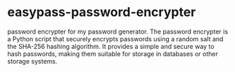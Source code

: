 # easypass-password-encrypter
password encrypter for my password generator. 
The password encrypter is a Python script that securely encrypts passwords using a random salt and the SHA-256 hashing algorithm. It provides a simple and secure way to hash passwords, making them suitable for storage in databases or other storage systems.
